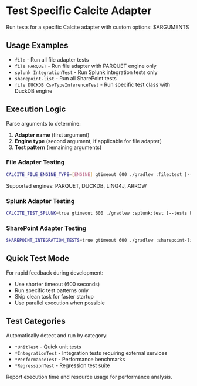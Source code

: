 # Test Specific Calcite Adapter

Run tests for a specific Calcite adapter with custom options: $ARGUMENTS

## Usage Examples

- `file` - Run all file adapter tests
- `file PARQUET` - Run file adapter with PARQUET engine only
- `splunk IntegrationTest` - Run Splunk integration tests only
- `sharepoint-list` - Run all SharePoint tests
- `file DUCKDB CsvTypeInferenceTest` - Run specific test class with DuckDB engine

## Execution Logic

Parse arguments to determine:
1. **Adapter name** (first argument)
2. **Engine type** (second argument, if applicable for file adapter)
3. **Test pattern** (remaining arguments)

### File Adapter Testing
```bash
CALCITE_FILE_ENGINE_TYPE=[ENGINE] gtimeout 600 ./gradlew :file:test [--tests PATTERN] --console=plain
```
Supported engines: PARQUET, DUCKDB, LINQ4J, ARROW

### Splunk Adapter Testing
```bash
CALCITE_TEST_SPLUNK=true gtimeout 600 ./gradlew :splunk:test [--tests PATTERN] --console=plain
```

### SharePoint Adapter Testing
```bash
SHAREPOINT_INTEGRATION_TESTS=true gtimeout 600 ./gradlew :sharepoint-list:test [--tests PATTERN] --console=plain
```

## Quick Test Mode

For rapid feedback during development:
- Use shorter timeout (600 seconds)
- Run specific test patterns only
- Skip clean task for faster startup
- Use parallel execution when possible

## Test Categories

Automatically detect and run by category:
- `*UnitTest` - Quick unit tests
- `*IntegrationTest` - Integration tests requiring external services
- `*PerformanceTest` - Performance benchmarks
- `*RegressionTest` - Regression test suite

Report execution time and resource usage for performance analysis.